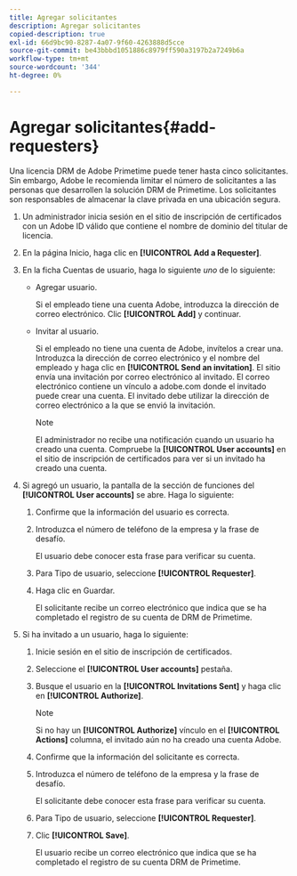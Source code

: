 ```yaml
---
title: Agregar solicitantes
description: Agregar solicitantes
copied-description: true
exl-id: 66d9bc90-8287-4a07-9f60-4263888d5cce
source-git-commit: be43bbbd1051886c8979ff590a3197b2a7249b6a
workflow-type: tm+mt
source-wordcount: '344'
ht-degree: 0%

---
```


# Agregar solicitantes{#add-requesters}

Una licencia DRM de Adobe Primetime puede tener hasta cinco solicitantes. Sin embargo, Adobe le recomienda limitar el número de solicitantes a las personas que desarrollen la solución DRM de Primetime. Los solicitantes son responsables de almacenar la clave privada en una ubicación segura.

1. Un administrador inicia sesión en el sitio de inscripción de certificados con un Adobe ID válido que contiene el nombre de dominio del titular de licencia.
1. En la página Inicio, haga clic en **[!UICONTROL Add a Requester]**.
1. En la ficha Cuentas de usuario, haga lo siguiente *uno* de lo siguiente:

   * Agregar usuario.

      Si el empleado tiene una cuenta Adobe, introduzca la dirección de correo electrónico. Clic **[!UICONTROL Add]** y continuar.
   * Invitar al usuario.

      Si el empleado no tiene una cuenta de Adobe, invítelos a crear una. Introduzca la dirección de correo electrónico y el nombre del empleado y haga clic en **[!UICONTROL Send an invitation]**. El sitio envía una invitación por correo electrónico al invitado. El correo electrónico contiene un vínculo a adobe.com donde el invitado puede crear una cuenta. El invitado debe utilizar la dirección de correo electrónico a la que se envió la invitación.

      >[!NOTE]
      >
      >El administrador no recibe una notificación cuando un usuario ha creado una cuenta. Compruebe la **[!UICONTROL User accounts]** en el sitio de inscripción de certificados para ver si un invitado ha creado una cuenta.

1. Si agregó un usuario, la pantalla de la sección de funciones del **[!UICONTROL User accounts]** se abre. Haga lo siguiente:

   1. Confirme que la información del usuario es correcta.
   1. Introduzca el número de teléfono de la empresa y la frase de desafío.

      El usuario debe conocer esta frase para verificar su cuenta.
   1. Para Tipo de usuario, seleccione **[!UICONTROL Requester]**.
   1. Haga clic en Guardar.

      El solicitante recibe un correo electrónico que indica que se ha completado el registro de su cuenta de DRM de Primetime.

1. Si ha invitado a un usuario, haga lo siguiente:

   1. Inicie sesión en el sitio de inscripción de certificados.
   1. Seleccione el **[!UICONTROL User accounts]** pestaña.
   1. Busque el usuario en la **[!UICONTROL Invitations Sent]** y haga clic en **[!UICONTROL Authorize]**.

      >[!NOTE]
      >
      >Si no hay un **[!UICONTROL Authorize]** vínculo en el **[!UICONTROL Actions]** columna, el invitado aún no ha creado una cuenta Adobe.

   1. Confirme que la información del solicitante es correcta.
   1. Introduzca el número de teléfono de la empresa y la frase de desafío.

      El solicitante debe conocer esta frase para verificar su cuenta.
   1. Para Tipo de usuario, seleccione **[!UICONTROL Requester]**.
   1. Clic **[!UICONTROL Save]**.

      El usuario recibe un correo electrónico que indica que se ha completado el registro de su cuenta DRM de Primetime.
